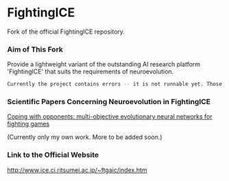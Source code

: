 # FightingICE #

Fork of the official FightingICE repository.

### Aim of This Fork ###
Provide a lightweight variant of the outstanding AI research platform 'FightingICE' that suits the requirements of neuroevolution.

```bash
Currently the project contains errors -- it is not runnable yet. Those will be fixed soon.
```

### Scientific Papers Concerning Neuroevolution in FightingICE ###

[Coping with opponents: multi-objective evolutionary neural networks for fighting games](https://link.springer.com/article/10.1007/s00521-020-04794-x)

(Currently only my own work. More to be added soon.)


### Link to the Official Website  ###
<http://www.ice.ci.ritsumei.ac.jp/~ftgaic/index.htm>


